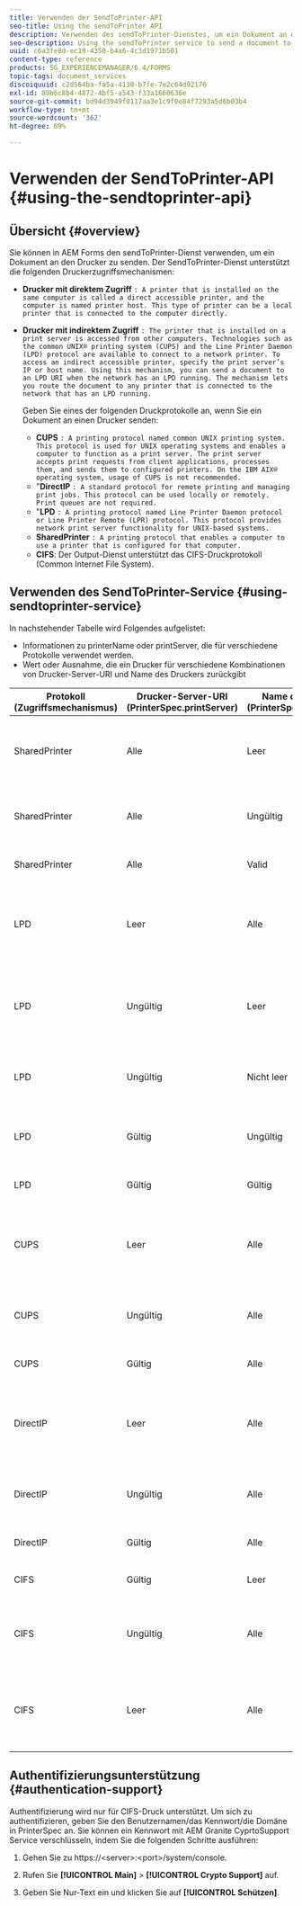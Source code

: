 ```yaml
---
title: Verwenden der SendToPrinter-API
seo-title: Using the sendToPrinter API
description: Verwenden des sendToPrinter-Dienstes, um ein Dokument an den Drucker zu senden.
seo-description: Using the sendToPrinter service to send a document to printer.
uuid: c6a3fe8d-ec19-4350-b4a6-4c3d1971b501
content-type: reference
products: SG_EXPERIENCEMANAGER/6.4/FORMS
topic-tags: document_services
discoiquuid: c2d564ba-fa5a-4130-b7fe-7e2c64d92170
exl-id: 89b6c8b4-4872-4bf5-a543-f33a1660636e
source-git-commit: bd94d3949f0117aa3e1c9f0e84f7293a5d6b03b4
workflow-type: tm+mt
source-wordcount: '362'
ht-degree: 69%

---
```


# Verwenden der SendToPrinter-API {#using-the-sendtoprinter-api}

## Übersicht {#overview}

Sie können in AEM Forms den sendToPrinter-Dienst verwenden, um ein Dokument an den Drucker zu senden. Der SendToPrinter-Dienst unterstützt die folgenden Druckerzugriffsmechanismen:

* **Drucker mit direktem Zugriff** `: A printer that is installed on the same computer is called a direct accessible printer, and the computer is named printer host. This type of printer can be a local printer that is connected to the computer directly.`

* **Drucker mit indirektem Zugriff** `: The printer that is installed on a print server is accessed from other computers. Technologies such as the common UNIX® printing system (CUPS) and the Line Printer Daemon (LPD) protocol are available to connect to a network printer. To access an indirect accessible printer, specify the print server’s IP or host name. Using this mechanism, you can send a document to an LPD URI when the network has an LPD running. The mechanism lets you route the document to any printer that is connected to the network that has an LPD running.`

   Geben Sie eines der folgenden Druckprotokolle an, wenn Sie ein Dokument an einen Drucker senden:

   * **CUPS** `: A printing protocol named common UNIX printing system. This protocol is used for UNIX operating systems and enables a computer to function as a print server. The print server accepts print requests from client applications, processes them, and sends them to configured printers. On the IBM AIX® operating system, usage of CUPS is not recommended.`
   * &quot;**DirectIP** `: A standard protocol for remote printing and managing print jobs. This protocol can be used locally or remotely. Print queues are not required.`
   * &quot;**LPD** `: A printing protocol named Line Printer Daemon protocol or Line Printer Remote (LPR) protocol. This protocol provides network print server functionality for UNIX-based systems.`
   * **SharedPrinter** `: A printing protocol that enables a computer to use a printer that is configured for that computer.`
   * **CIFS**: Der Output-Dienst unterstützt das CIFS-Druckprotokoll (Common Internet File System).

## Verwenden des SendToPrinter-Service {#using-sendtoprinter-service}

In nachstehender Tabelle wird Folgendes aufgelistet:

* Informationen zu printerName oder printServer, die für verschiedene Protokolle verwendet werden.
* Wert oder Ausnahme, die ein Drucker für verschiedene Kombinationen von Drucker-Server-URI und Name des Druckers zurückgibt

| Protokoll (Zugriffsmechanismus) | Drucker-Server-URI (PrinterSpec.printServer) | Name des Druckers (PrinterSpec.printerName) | Ergebnis |
|--- |--- |--- |--- |
| SharedPrinter | Alle | Leer | Ausnahme: Das erforderliche Argument sPrinterName darf nicht leer sein. |
| SharedPrinter | Alle | Ungültig | Ausnahmefehler, der besagt, dass der Drucker nicht gefunden wurde. |
| SharedPrinter | Alle | Valid | Druckauftrag wird erfolgreich ausgeführt. |
| LPD | Leer | Alle | Ausnahmefehler, der besagt, dass das erforderliche sPrintServerUri-Argument nicht leer sein darf. |
| LPD | Ungültig | Leer | Ausnahmefehler, der besagt, dass das erforderliche sPrinterName-Argument nicht leer sein darf. |
| LPD | Ungültig | Nicht leer | Ausnahmefehler, der besagt, dass sPrintServerUri nicht gefunden wurde. |
| LPD | Gültig | Ungültig | Ausnahmefehler, der besagt, dass der Drucker nicht gefunden wurde. |
| LPD | Gültig | Gültig | Druckauftrag wird erfolgreich ausgeführt. |
| CUPS | Leer | Alle | Ausnahmefehler, der besagt, dass das erforderliche sPrintServerUri-Argument nicht leer sein darf. |
| CUPS | Ungültig | Alle | Ausnahmefehler, der besagt, dass der Drucker nicht gefunden wurde. |
| CUPS | Gültig | Alle | Druckauftrag wird erfolgreich ausgeführt. |
| DirectIP | Leer | Alle | Ausnahmefehler, der besagt, dass das erforderliche sPrintServerUri-Argument nicht leer sein darf. |
| DirectIP | Ungültig | Alle | Ausnahmefehler, der besagt, dass der Drucker nicht gefunden wurde. |
| DirectIP | Gültig | Alle | Druckauftrag wird erfolgreich ausgeführt. |
| CIFS | Gültig | Leer | Druckauftrag wird erfolgreich ausgeführt. |
| CIFS | Ungültig | Alle | Beim Drucken einen unbekannten Fehler bei Verwendung von CIFS aus. |
| CIFS | Leer | Alle | Ausnahmefehler, der besagt, dass das erforderliche sPrintServerUri-Argument nicht leer sein darf. |

## Authentifizierungsunterstützung {#authentication-support}

Authentifizierung wird nur für CIFS-Druck unterstützt. Um sich zu authentifizieren, geben Sie den Benutzernamen/das Kennwort/die Domäne in PrinterSpec an. Sie können ein Kennwort mit AEM Granite CyprtoSupport Service verschlüsseln, indem Sie die folgenden Schritte ausführen:

1. Gehen Sie zu https://&lt;server>:&lt;port>/system/console.

1. Rufen Sie **[!UICONTROL Main]** > **[!UICONTROL Crypto Support]** auf.

1. Geben Sie Nur-Text ein und klicken Sie auf **[!UICONTROL Schützen]**.

